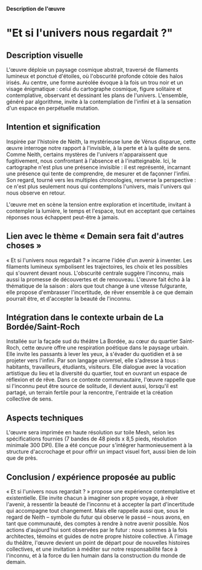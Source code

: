 **Description de l'œuvre**

# "Et si l'univers nous regardait ?"

## Description visuelle

L'œuvre déploie un paysage cosmique abstrait, traversé de filaments lumineux et ponctué d'étoiles, où l'obscurité profonde côtoie des halos irisés. Au centre, une forme auréolée évoque à la fois un trou noir et un visage énigmatique : celui du cartographe cosmique, figure solitaire et contemplative, observant et dessinant les plans de l'univers. L'ensemble, généré par algorithme, invite à la contemplation de l'infini et à la sensation d'un espace en perpétuelle mutation.

## Intention et signification

Inspirée par l'histoire de Neith, la mystérieuse lune de Vénus disparue, cette œuvre interroge notre rapport à l'invisible, à la perte et à la quête de sens. Comme Neith, certains mystères de l'univers n'apparaissent que fugitivement, nous confrontant à l'absence et à l'inatteignable. Ici, le cartographe n'est plus une présence invisible : il est représenté, incarnant une présence qui tente de comprendre, de mesurer et de façonner l'infini. Son regard, tourné vers les multiples chronologies, renverse la perspective : ce n'est plus seulement nous qui contemplons l'univers, mais l'univers qui nous observe en retour.

L'œuvre met en scène la tension entre exploration et incertitude, invitant à contempler la lumière, le temps et l'espace, tout en acceptant que certaines réponses nous échappent peut-être à jamais.

## Lien avec le thème « Demain sera fait d'autres choses »

« Et si l'univers nous regardait ? » incarne l'idée d'un avenir à inventer. Les filaments lumineux symbolisent les trajectoires, les choix et les possibles qui s'ouvrent devant nous. L'obscurité centrale suggère l'inconnu, mais aussi la promesse de découvertes et de renouveau. L'œuvre fait écho à la thématique de la saison : alors que tout change à une vitesse fulgurante, elle propose d'embrasser l'incertitude, de rêver ensemble à ce que demain pourrait être, et d'accepter la beauté de l'inconnu.

## Intégration dans le contexte urbain de La Bordée/Saint-Roch

Installée sur la façade sud du théâtre La Bordée, au cœur du quartier Saint-Roch, cette œuvre offre une respiration poétique dans le paysage urbain. Elle invite les passants à lever les yeux, à s'évader du quotidien et à se projeter vers l'infini. Par son langage universel, elle s'adresse à tous : habitants, travailleurs, étudiants, visiteurs. Elle dialogue avec la vocation artistique du lieu et la diversité du quartier, tout en ouvrant un espace de réflexion et de rêve. Dans ce contexte communautaire, l'œuvre rappelle que si l'inconnu peut être source de solitude, il devient aussi, lorsqu'il est partagé, un terrain fertile pour la rencontre, l'entraide et la création collective de sens.

## Aspects techniques

L'œuvre sera imprimée en haute résolution sur toile Mesh, selon les spécifications fournies (7 bandes de 48 pieds x 8,5 pieds, résolution minimale 300 DPI). Elle a été conçue pour s'intégrer harmonieusement à la structure d'accrochage et pour offrir un impact visuel fort, aussi bien de loin que de près.

## Conclusion / expérience proposée au public

« Et si l'univers nous regardait ? » propose une expérience contemplative et existentielle. Elle invite chacun à imaginer son propre voyage, à rêver l'avenir, à ressentir la beauté de l'inconnu et à accepter la part d'incertitude qui accompagne tout changement. Mais elle rappelle aussi que, sous le regard de Neith – symbole du futur qui observe le passé – nous avons, en tant que communauté, des comptes à rendre à notre avenir possible. Nos actions d'aujourd'hui sont observées par le futur : nous sommes à la fois architectes, témoins et guides de notre propre histoire collective. À l'image du théâtre, l'œuvre devient un point de départ pour de nouvelles histoires collectives, et une invitation à méditer sur notre responsabilité face à l'inconnu, et à la force du lien humain dans la construction du monde de demain.
